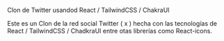 Clon de Twitter usandod React / TailwindCSS / ChakraUI

Este es un Clon de la red social Twitter ( x ) hecha con las tecnologías de React / TailwindCSS / ChadkraUI entre otas librerías como React-icons.
